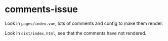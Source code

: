# comments-issue

Look in `pages/index.vue`, lots of comments and config to make them render.

Look in `dist/index.html`, see that the comments have not rendered.
